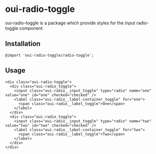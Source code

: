 # oui-radio-toggle

<component-status cx-design="complete" ux="rc"></component-status>

oui-radio-toggle is a package which provide styles for the input radio-toggle component.

## Installation

```less
@import 'oui-radio-toggle/radio-toggle';
```

## Usage

```html:preview
<div class="oui-radio-toggle">
  <div class="oui-radio_toggle">
    <input class="oui-radio__input_toggle" type="radio" name="one" value="one" id="one" checked="checked" />
    <label class="oui-radio__label-container_toggle" for="one">
      <span class="oui-radio__label_toggle">One</span>
    </label>
  </div>
  <div class="oui-radio_toggle">
    <input class="oui-radio__input_toggle" type="radio" name="two" value="two" id="two" checked="checked" />
    <label class="oui-radio__label-container_toggle" for="two">
      <span class="oui-radio__label_toggle">Two</span>
    </label>
  </div>
</div> 
```
